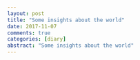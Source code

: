 ```yaml
---
layout: post
title: "Some insights about the world"
date: 2017-11-07
comments: true
categories: [diary]
abstract: "Some insights about the world"
---
```


